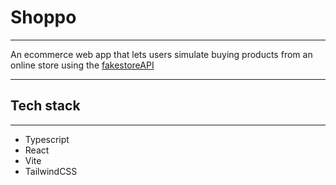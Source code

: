 # Shoppo 
---
An ecommerce web app that lets users simulate buying products from an online store using the [fakestoreAPI](https://fakestoreapi.com/)

---

## Tech stack
---
- Typescript
- React
- Vite
- TailwindCSS
  
